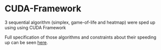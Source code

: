 # CUDA-Framework

3 sequential algorithm (simplex, game-of-life and heatmap) were sped up using using CUDA Framework

Full specification of those algorithms and constraints about their speeding up can be seen [here](https://github.com/mdodovic/CUDA-Framework/blob/master/description.pdf).
